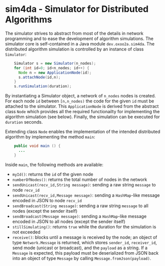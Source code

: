 # sim4da - Simulator for Distributed Algorithms

The simulator strives to abstract from most of the details in network programming and to ease the development of algorithm simulations. The simulator core is self-contained in a Java module `dev.oxoo2a.sim4da`. The distributed algorithm simulation is controlled by an instance of class `Simulator`:

```Java
    Simulator s = new Simulator(n_nodes);
    for (int id=0; id<n_nodes; id++) {
      Node n = new ApplicationNode(id);
      s.attachNode(id,n);
    }
    s.runSimulation(duration);
```

By instantiating a Simulator object, a network of `n_nodes` nodes is created. For each node `id` between `[n,n_nodes)` the code for the given `id` must be attached to the simulator. This `ApplicationNode` is derived from the abstract class `Node` which provides all the required functionailty for implementing the algorithm simulation (see below). Finally, the simulation can be executed for `duration` seconds.

Extending class `Node` enables the implementation of the intended distributed algorithm by implementing the method `main`:

```Java
    public void main () {
      ...
    }
```

Inside `main`, the following methods are available:

- `myId()`: returns the `id` of the given node
- `numberOfNodes()`: returns the total number of nodes in the network
- `sendUnicast(recv_id,String message)`: sending a raw string `message` to node `recv_id`
- `sendUnicast(recv_id,Message message)`: sending a `HashMap`-like message encoded in JSON to node `recv_id`
- `sendBroadcast(String message)`: sending a raw string `message` to all nodes (except the sender itself)
- `sendBroadcast(Message message)`: sending a `HashMap`-like message encoded in JSON to all nodes (except the sender itself)
- `stillSimulating()`: returns `true` while the duration for the simulation is not exceeded
- `receive()`: blocks until a message is received by the node; an object of type `Network.Message` is returned, which stores `sender_id`, `receiver_id`, send mode (unicast or broadcast), and the `payload` as a string. If a `Message` is expected, this payload must be deserialized from JSON back into an object of type `Message` by calling `Message.fromJson(payload)`.
